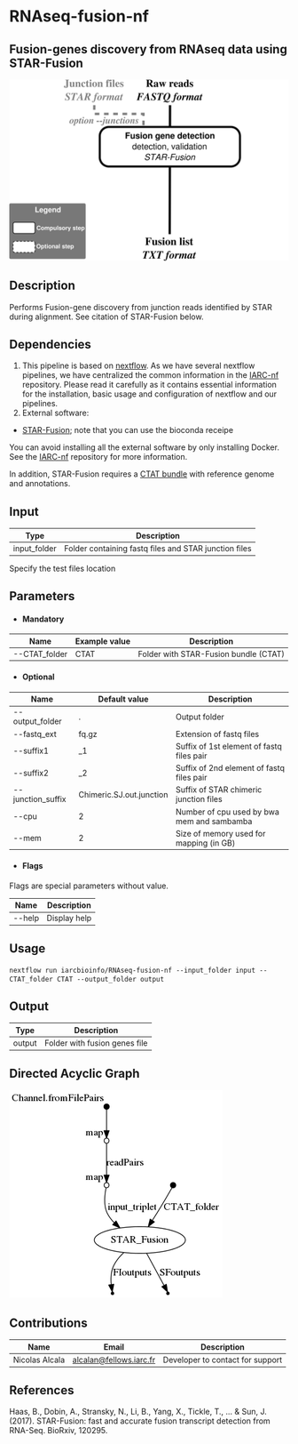 # RNAseq-fusion-nf

## Fusion-genes discovery from RNAseq data using STAR-Fusion

<!---[![CircleCI](https://circleci.com/gh/IARCbioinfo/template-nf.svg?style=svg)](https://circleci.com/gh/IARCbioinfo/template-nf)--->
<!---[![Docker Hub](https://img.shields.io/badge/docker-ready-blue.svg)](https://hub.docker.com/r/iarcbioinfo/template-nf/)--->
<!---[![https://www.singularity-hub.org/static/img/hosted-singularity--hub-%23e32929.svg](https://www.singularity-hub.org/static/img/hosted-singularity--hub-%23e32929.svg)](https://singularity-hub.org/collections/1404)--->
<!---[![DOI](https://zenodo.org/badge/94193130.svg)](https://zenodo.org/badge/latestdoi/94193130)--->

![Workflow representation](RNAseq-fusion-nf.png)

## Description
Performs Fusion-gene discovery from junction reads identified by STAR during alignment. See citation of STAR-Fusion below.

## Dependencies

1. This pipeline is based on [nextflow](https://www.nextflow.io). As we have several nextflow pipelines, we have centralized the common information in the [IARC-nf](https://github.com/IARCbioinfo/IARC-nf) repository. Please read it carefully as it contains essential information for the installation, basic usage and configuration of nextflow and our pipelines.
2. External software:
- [STAR-Fusion](https://github.com/STAR-Fusion/STAR-Fusion/wiki); note that you can use the bioconda receipe 

You can avoid installing all the external software by only installing Docker. See the [IARC-nf](https://github.com/IARCbioinfo/IARC-nf) repository for more information.

In addition, STAR-Fusion requires a [CTAT bundle](https://data.broadinstitute.org/Trinity/CTAT_RESOURCE_LIB/) with reference genome and annotations.

## Input
  | Type      | Description     |
  |-----------|---------------|
  | input_folder    | Folder containing fastq files and STAR junction files |

  Specify the test files location

## Parameters

  * #### Mandatory
| Name      | Example value | Description     |
|-----------|---------------|-----------------|
| --CTAT_folder   | CTAT | Folder with STAR-Fusion bundle (CTAT) |

  * #### Optional
| Name      | Default value | Description     |
|-----------|---------------|-----------------|
| --output_folder   |         . | Output folder |
| --fastq_ext       |   fq.gz    |            Extension of fastq files |
| --suffix1         |  _1 |   Suffix of 1st element of fastq files pair |
| --suffix2         |  _2 |     Suffix of 2nd element of fastq files pair |
| --junction_suffix | Chimeric.SJ.out.junction |       Suffix of STAR chimeric junction files |
| --cpu             |  2 |         Number of cpu used by bwa mem and sambamba |
| --mem             |  2 |   Size of memory used for mapping (in GB)|


  * #### Flags

Flags are special parameters without value.

| Name      | Description     |
|-----------|-----------------|
| --help    | Display help |


## Usage
  ```
  nextflow run iarcbioinfo/RNAseq-fusion-nf --input_folder input --CTAT_folder CTAT --output_folder output
  ```

## Output
  | Type      | Description     |
  |-----------|---------------|
  | output   | Folder with fusion genes file |


<!--- ## Detailed description (optional section) --->

## Directed Acyclic Graph
[![DAG](dag.png)](http://htmlpreview.github.io/?https://github.com/IARCbioinfo/RNAseq-fusion-nf/blob/master/dag.html)

## Contributions

  | Name      | Email | Description     |
  |-----------|---------------|-----------------|
  | Nicolas Alcala    |  alcalan@fellows.iarc.fr | Developer to contact for support |

## References
Haas, B., Dobin, A., Stransky, N., Li, B., Yang, X., Tickle, T., ... & Sun, J. (2017). STAR-Fusion: fast and accurate fusion transcript detection from RNA-Seq. BioRxiv, 120295.



<!--- ## FAQ (optional)--->
